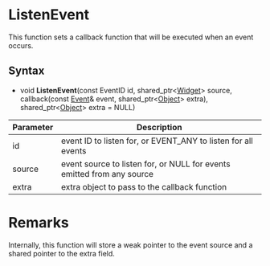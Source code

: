 # ListenEvent #

This function sets a callback function that will be executed when an event occurs.

## Syntax ##
- void **ListenEvent**(const EventID id, shared_ptr<[Widget](Widget.md)\> source, callback(const [Event](Event.md)& event, shared_ptr<[Object](Object.md)\> extra),  shared_ptr<[Object](Object.md)\> extra = NULL)

| Parameter | Description |
|---|---|
| id | event ID to listen for, or EVENT_ANY to listen for all events |
| source | event source to listen for, or NULL for events emitted from any source |
| extra | extra object to pass to the callback function |

# Remarks #

Internally, this function will store a weak pointer to the event source and a shared pointer to the extra field.